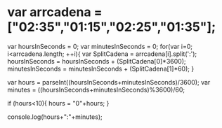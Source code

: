 # var arrcadena = ["02:35","01:15","02:25","01:35"];

var hoursInSeconds = 0;
var minutesInSeconds = 0;
for(var i=0; i<arrcadena.length; ++i){
  var SplitCadena = arrcadena[i].split(':');
  hoursInSeconds = hoursInSeconds + (SplitCadena[0]*3600);
  minutesInSeconds = minutesInSeconds + (SplitCadena[1]*60);
}

var hours = parseInt((hoursInSeconds+minutesInSeconds)/3600);
var minutes = ((hoursInSeconds+minutesInSeconds)%3600)/60;

if (hours<10){
  hours = "0"+hours;
}

console.log(hours+":"+minutes);
